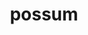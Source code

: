 ---
title: possum
meaning: to be able
ch: [five, seventeen, ss, ss2, 7r, seventeen7]
pos: verb
inf: posse
thirdpp: potuī
conjugation: irregular
derivative: possible
six: y
---